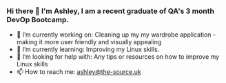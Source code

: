 ### Hi there 👋 I'm Ashley, I am a recent graduate of QA's 3 month DevOp Bootcamp.

- 🔭 I’m currently working on: Cleaning up my my wardrobe application - making it more user friendly and visually appealing
- 🌱 I’m currently learning: Improving my Linux skills.
- 🤔 I’m looking for help with: Any tips or resources on how to improve my Linux skills
- 📫 How to reach me: ashley@the-source.uk

<!--- 🔭 I’m currently working on:
- 🌱 I’m currently learning:
- 👯 I’m looking to collaborate on:
- 🤔 I’m looking for help with:
- 📫 How to reach me:
- 😄 Pronouns: ...
- ⚡ Fun fact: -->


